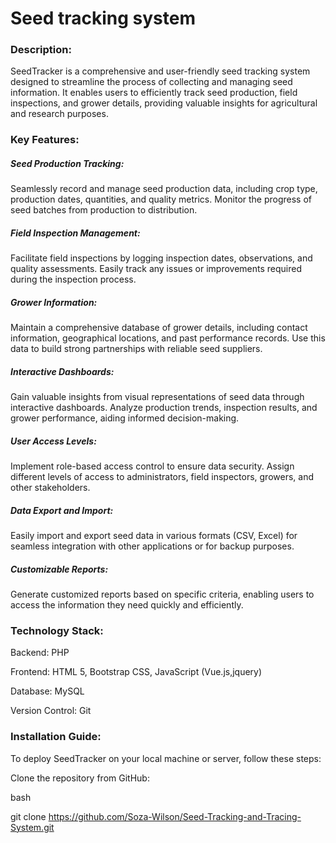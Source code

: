
 <h1>Seed tracking system</h1>

 <h3>Description:</h3>

SeedTracker is a comprehensive and user-friendly seed tracking system designed to streamline the process of collecting and managing seed information. It enables users to efficiently track seed production, field inspections, and grower details, providing valuable insights for agricultural and research purposes.

<h3>Key Features:</h3>

<h5>Seed Production Tracking: </h5> Seamlessly record and manage seed production data, including crop type, production dates, quantities, and quality metrics. Monitor the progress of seed batches from production to distribution.

<h5>Field Inspection Management:</h5> Facilitate field inspections by logging inspection dates, observations, and quality assessments. Easily track any issues or improvements required during the inspection process.

<h5>Grower Information:</h5> Maintain a comprehensive database of grower details, including contact information, geographical locations, and past performance records. Use this data to build strong partnerships with reliable seed suppliers.

<h5>Interactive Dashboards:</h5> Gain valuable insights from visual representations of seed data through interactive dashboards. Analyze production trends, inspection results, and grower performance, aiding informed decision-making.

<h5>User Access Levels: </h5> Implement role-based access control to ensure data security. Assign different levels of access to administrators, field inspectors, growers, and other stakeholders.

<h5>Data Export and Import:</h5> Easily import and export seed data in various formats (CSV, Excel) for seamless integration with other applications or for backup purposes.

<h5>Customizable Reports: </h5> Generate customized reports based on specific criteria, enabling users to access the information they need quickly and efficiently.

<h3>Technology Stack: </h3>

<p>Backend: PHP</p>
<p>Frontend: HTML 5, Bootstrap CSS, JavaScript (Vue.js,jquery)</p>
<p>Database: MySQL</p>
<p>Version Control: Git</p>

<h3>Installation Guide:</h3>

To deploy SeedTracker on your local machine or server, follow these steps:

Clone the repository from GitHub:

bash

git clone https://github.com/Soza-Wilson/Seed-Tracking-and-Tracing-System.git



